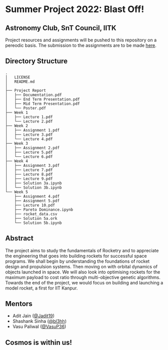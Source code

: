 # Summer Project 2022: Blast Off!
## Astronomy Club, SnT Council, IITK

Project resources and assignments will be pushed to this repository on a pereodic basis. The submission to the assignments are to be made <a href="https://github.com/Jadit19/Blast-Off">here</a>.

## Directory Structure
```
.
│   LICENSE
│   README.md
│
├── Project Report
│   ├── Documentation.pdf
│   ├── End Term Presentation.pdf
│   ├── Mid Term Presentation.pdf
│   └── Poster.pdf
├── Week 1
│   ├── Lecture 1.pdf
│   └── Lecture 2.pdf
├── Week 2
│   ├── Assignment 1.pdf
│   ├── Lecture 3.pdf
│   └── Lecture 4.pdf
├── Week 3
│   ├── Assignment 2.pdf
│   ├── Lecture 5.pdf
│   └── Lecture 6.pdf
├── Week 4
│   ├── Assignment 3.pdf
│   ├── Lecture 7.pdf
│   ├── Lecture 8.pdf
│   ├── Lecture 9.pdf
│   ├── Solution 3a.ipynb
│   └── Solution 3b.ipynb
└── Week 5
    ├── Assignment 4.pdf
    ├── Assignment 5.pdf
    ├── Lecture 10.pdf
    ├── Pareto Dominance.ipynb
    ├── rocket_data.csv
    ├── Solution 5a.ork
    └── Solution 5b.ipynb
```

## Abstract
The project aims to study the fundamentals of Rocketry and to appreciate the engineering that goes into building rockets for successful space programs. We shall begin by understanding the foundations of rocket design and propulsion systems. Then moving on with orbital dynamics of objects launched in space. We will also look into optimising rockets for the maximum payload to cost ratio through multi-objective genetic algorithms. Towards the end of the project, we would focus on building and launching a model rocket, a first for IIT Kanpur.

## Mentors
- Adit Jain (<a href="https://github.com/Jadit19">@Jadit19</a>)
- Shashank Sinha (<a href="https://github.com/bl3hh">@bl3hh</a>)
- Vasu Paliwal (<a href="https://github.com/VasuP36">@VasuP36</a>)

## Cosmos is within us!

